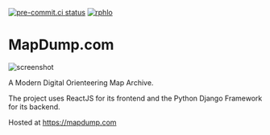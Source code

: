 [![pre-commit.ci status](https://results.pre-commit.ci/badge/github/rphlo/mapdump/master.svg)](https://results.pre-commit.ci/latest/github/rphlo/mapdump/master)
 [![rphlo](https://circleci.com/gh/rphlo/mapdump.svg?style=shield)](https://circleci.com/gh/rphlo/mapdump)

# MapDump.com

![screenshot](https://cdn.rphlo.com/screenshots/mapdump.jpg)

A Modern Digital Orienteering Map Archive.

The project uses ReactJS for its frontend and the Python Django Framework for its backend.

Hosted at https://mapdump.com
